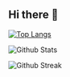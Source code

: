## Hi there 👋

[![Top Langs](https://github-readme-stats.vercel.app/api/top-langs/?username=JHGondori)](https://github.com/anuraghazra/github-readme-stats)

![Github Stats](https://github-readme-stats.vercel.app/api?username=JHGondori&show_icons=true&theme=radical)

![Github Streak](https://github-readme-streak-stats.herokuapp.com?user=JHGondori&theme=vue-dark&hide_border=true&date_format=M%20j%5B%2C%20Y%5D)

<!--
**JHGondori/JHGondori** is a ✨ _special_ ✨ repository because its `README.md` (this file) appears on your GitHub profile.

Here are some ideas to get you started:

- 🔭 I’m currently working on ...
- 🌱 I’m currently learning ...
- 👯 I’m looking to collaborate on ...
- 🤔 I’m looking for help with ...
- 💬 Ask me about ...
- 📫 How to reach me: ...
- 😄 Pronouns: ...
- ⚡ Fun fact: ...
-->

